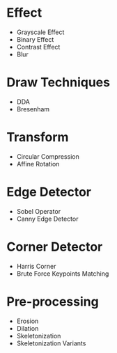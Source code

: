 
# Effect

- Grayscale Effect
- Binary Effect
- Contrast Effect
- Blur

# Draw Techniques

- DDA
- Bresenham

# Transform

- Circular Compression
- Affine Rotation

# Edge Detector

- Sobel Operator
- Canny Edge Detector

# Corner Detector

- Harris Corner
- Brute Force Keypoints Matching

# Pre-processing

- Erosion
- Dilation
- Skeletonization
- Skeletonization Variants
